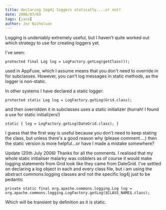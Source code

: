 ```yaml
---
title: declaring log4j loggers statically....or not?
date: 2006/07/03
tags: [java]
author: Jez Nicholson
---
```

Logging is undeniably extremely useful, but I haven't quite worked out which strategy to use for creating loggers yet.

I've seen:

    protected final Log log = LogFactory.getLog(getClass());

used in AppFuse, which I assume means that you don't need to override in for subclasses. However, you can't log messages in static methods, as the logger is non-static.

In other systems I have declared a static logger:

    protected static Log log = LogFactory.getLog(Grid.class);

and then overridden it in subclasses uses a static initializer (hurrah! I found a use for static initializers!)

    static { log = LogFactory.getLog(DateGrid.class); }

I guess that the first way is useful because you don't need to keep stating the class, but unless there's a good reason why (please comment....) then the static version is more helpful...or have I made a mistake somewhere?


Update (20th July 2006)
Thanks for all the comments. I realised that my whole static initialiser malarky was cobblers as of course it would make logging statements from Grid look like they came from DateGrid. I've settled on declaring a log object in each and every class file, but i am using the abstract commons.logging classes and not the specific log4j just to be pedantic

    private static final org.apache.commons.logging.Log log = org.apache.commons.logging.LogFactory.getLog($CLASS_NAME$.class);

Which will be transient by definition as it is static.
